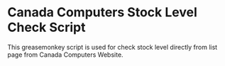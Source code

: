# Canada Computers Stock Level Check Script
This greasemonkey script is used for check stock level directly from list page from Canada Computers Website.

